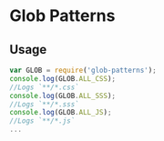 # Glob Patterns

## Usage

``` javascript
var GLOB = require('glob-patterns');
console.log(GLOB.ALL_CSS);
//Logs `**/*.css`
console.log(GLOB.ALL_SSS);
//Logs `**/*.sss`
console.log(GLOB.ALL_JS);
//Logs `**/*.js`
...
```
